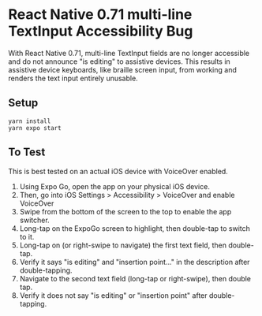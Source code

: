 # React Native 0.71 multi-line TextInput Accessibility Bug

With React Native 0.71, multi-line TextInput fields are no longer accessible and do not announce "is editing" to assistive devices. This results in assistive device keyboards, like braille screen input, from working and renders the text input entirely unusable.

## Setup

```shell
yarn install
yarn expo start
```

## To Test

This is best tested on an actual iOS device with VoiceOver enabled.

1. Using Expo Go, open the app on your physical iOS device.
2. Then, go into iOS Settings > Accessibility > VoiceOver and enable VoiceOver
3. Swipe from the bottom of the screen to the top to enable the app switcher.
4. Long-tap on the ExpoGo screen to highlight, then double-tap to switch to it.
5. Long-tap on (or right-swipe to navigate) the first text field, then double-tap.
6. Verify it says "is editing" and "insertion point..." in the description after double-tapping.
7. Navigate to the second text field (long-tap or right-swipe), then double tap.
8. Verify it does not say "is editing" or "insertion point" after double-tapping.
